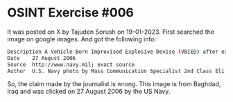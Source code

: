 # OSINT Exercise #006

It was posted on X by Tajuden Sorush on 19-01-2023. First searched the image on google images. And got the following info:

```bash
Description	A Vehicle Born Improvised Explosive Devise (VBIED) after exploding on a street outside of the Al Sabah newspaper office in the Waziryia district of Baghdad, Iraq. The VBIED destroyed more than 20 cars, killing two people and wounding as many as 30.
Date	27 August 2006
Source	http://www.navy.mil; exact source
Author	U.S. Navy photo by Mass Communication Specialist 2nd Class Eli J. Medellin
```

So, the claim made by the journalist is wrong. This image is from Baghdad, Iraq and was clicked on 27 August 2006 by the US Navy.
